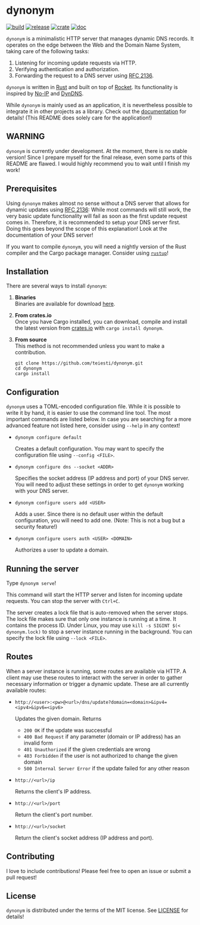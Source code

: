 # dynonym

[![build]][travis]
[![release]][github]
[![crate]][crates.io]
[![doc]][docs.rs]

[build]: https://travis-ci.org/teiesti/dynonym.svg?branch=master
[travis]: https://travis-ci.org/teiesti/dynonym

[release]: https://img.shields.io/github/release/teiesti/dynonym.svg
[github]: https://github.com/teiesti/dynonym/releases

[crate]: https://img.shields.io/crates/v/dynonym.svg
[crates.io]: https://crates.io/crates/dynonym

[doc]: https://docs.rs/dynonym/badge.svg
[docs.rs]: https://docs.rs/dynonym

`dynonym` is a minimalistic HTTP server that manages dynamic DNS records. It operates on the edge
between the Web and the Domain Name System, taking care of the following tasks:

1. Listening for incoming update requests via HTTP.
2. Verifying authentication and authorization.
3. Forwarding the request to a DNS server using [RFC 2136][10].

`dynonym` is written in [Rust][20] and built on top of [Rocket][30]. Its functionality is inspired
by [No-IP][40] and [DynDNS][50].

While `dynonym` is mainly used as an application, it is nevertheless possible to integrate it in
other projects as a library. Check out the [documentation][55] for details! (This README does
solely care for the application!)

## WARNING

`dynonym` is currently under development. At the moment, there is no stable version! Since I prepare
myself for the final release, even some parts of this README are flawed. I would highly recommend
you to wait until I finish my work!

## Prerequisites

Using `dynonym` makes almost no sense without a DNS server that allows for dynamic updates using
[RFC 2136][30]: While most commands will still work, the very basic update functionality will fail
as soon as the first update request comes in. Therefore, it is recommended to setup your DNS server
first. Doing this goes beyond the scope of this explanation! Look at the documentation of your DNS
server!

If you want to compile `dynonym`, you will need a nightly version of the Rust compiler and the Cargo
package manager. Consider using [`rustup`][60]!

## Installation

There are several ways to install `dynonym`:

1. **Binaries**  
   Binaries are available for download [here][70].

2. **From crates.io**  
   Once you have Cargo installed, you can download, compile and install the latest version from
   [crates.io][80] with `cargo install dynonym`.

3. **From source**  
   This method is not recommended unless you want to make a contribution.
   ```
   git clone https://github.com/teiesti/dynonym.git
   cd dynonym
   cargo install
   ```

## Configuration

`dynonym` uses a TOML-encoded configuration file. While it is possible to write it by hand, it is
easier to use the command line tool. The most important commands are listed below. In case you are
searching for a more advanced feature not listed here, consider using `--help` in any context!

- `dynonym configure default`

  Creates a default configuration. You may want to specify the configuration file using
  `--config <FILE>`.

- `dynonym configure dns --socket <ADDR>`

  Specifies the socket address (IP address and port) of your DNS server. You will need to adjust
  these settings in order to get `dynonym` working with your DNS server.

- `dynonym configure users add <USER>`

  Adds a user. Since there is no default user within the default configuration, you will need to add
  one. (Note: This is not a bug but a security feature!)

- `dynonym configure users auth <USER> <DOMAIN>`

  Authorizes a user to update a domain.

## Running the server

Type `dynonym serve`!

This command will start the HTTP server and listen for incoming update requests. You can stop the
server with `Ctrl+C`.

The server creates a lock file that is auto-removed when the server stops. The lock file makes sure
that only one instance is running at a time. It contains the process ID. Under Linux, you may use
`kill -s SIGINT $(< dynonym.lock)` to stop a server instance running in the background. You can
specify the lock file using `--lock <FILE>`.

## Routes

When a server instance is running, some routes are available via HTTP. A client may use these routes
to interact with the server in order to gather necessary information or trigger a dynamic update.
These are all currently available routes:

- `http://<user>:<pw>@<url>/dns/update?domain=<domain>&ipv4=<ipv4>&ipv6=<ipv6>`

  Updates the given domain. Returns
    - `200 OK` if the update was successful
    - `400 Bad Request` if any parameter (domain or IP address) has an invalid form
    - `401 Unauthorized` if the given credentials are wrong
    - `403 Forbidden` if the user is not authorized to change the given domain
    - `500 Internal Server Error` if the update failed for any other reason


- `http://<url>/ip`

  Returns the client's IP address.

- `http://<url>/port`

  Return the client's port number.

- `http://<url>/socket`

  Return the client's socket address (IP address and port).

## Contributing

I love to include contributions! Please feel free to open an issue or submit a pull request!

## License

`dynonym` is distributed under the terms of the MIT license. See [LICENSE](LICENSE) for details!


[10]: https://tools.ietf.org/html/rfc2136
[20]: https://www.rust-lang.org/
[30]: https://rocket.rs/
[40]: https://www.noip.com/
[50]: https://dyn.com/remote-access/
[55]: https://docs.rs/dynonym/
[60]: https://www.rustup.rs/
[70]: https://github.com/teiesti/dynonym/releases
[80]: https://crates.io/
